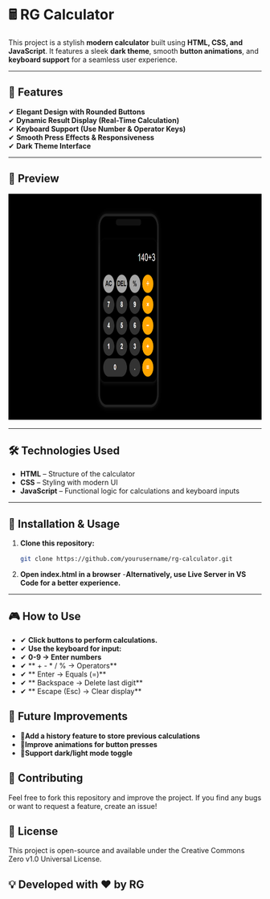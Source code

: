 # 🖩 RG Calculator

This project is a stylish **modern calculator** built using **HTML, CSS, and JavaScript**. It features a sleek **dark theme**, smooth **button animations**, and **keyboard support** for a seamless user experience.

---

## 🚀 Features
✔ **Elegant Design with Rounded Buttons**  
✔ **Dynamic Result Display (Real-Time Calculation)**  
✔ **Keyboard Support (Use Number & Operator Keys)**  
✔ **Smooth Press Effects & Responsiveness**  
✔ **Dark Theme Interface**  

---

## 🎥 Preview  
<img src="screenshot.png" alt="RG Calculator Screenshot" width="100%" height="450">

---

## 🛠️ Technologies Used
- **HTML** – Structure of the calculator  
- **CSS** – Styling with modern UI  
- **JavaScript** – Functional logic for calculations and keyboard inputs  

---

## 🔧 Installation & Usage
1. **Clone this repository:**
   ```bash
   git clone https://github.com/yourusername/rg-calculator.git
2. **Open index.html in a browser**
-**Alternatively, use Live Server in VS Code for a better experience.**

---
## 🎮 How to Use
- ✔ **Click buttons to perform calculations.**
- ✔ **Use the keyboard for input:**
- ✔ **0-9 → Enter numbers**
- ✔ ** + - * / % → Operators**
- ✔ ** Enter → Equals (=)**
- ✔ ** Backspace → Delete last digit**
- ✔ ** Escape (Esc) → Clear display**
## 📌 Future Improvements
- 🔹**Add a history feature to store previous calculations**
- 🔹**Improve animations for button presses**
- 🔹**Support dark/light mode toggle**

## 🤝 Contributing
Feel free to fork this repository and improve the project. If you find any bugs or want to request a feature, create an issue!

## 📄 License
This project is open-source and available under the Creative Commons Zero v1.0 Universal License.

## 💡 Developed with ❤️ by RG

